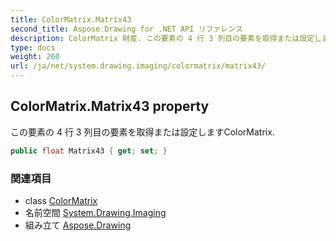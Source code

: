 ```yaml
---
title: ColorMatrix.Matrix43
second_title: Aspose.Drawing for .NET API リファレンス
description: ColorMatrix 財産. この要素の 4 行 3 列目の要素を取得または設定しますColorMatrix.
type: docs
weight: 260
url: /ja/net/system.drawing.imaging/colormatrix/matrix43/
---
```

## ColorMatrix.Matrix43 property

この要素の 4 行 3 列目の要素を取得または設定しますColorMatrix.

```csharp
public float Matrix43 { get; set; }
```

### 関連項目

* class [ColorMatrix](../)
* 名前空間 [System.Drawing.Imaging](../../colormatrix/)
* 組み立て [Aspose.Drawing](../../../)


